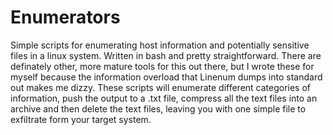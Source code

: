 # Enumerators
Simple scripts for enumerating host information and potentially sensitive files in a linux system.
Written in bash and pretty straightforward. There are definately other, more mature tools for this out there, but I wrote these for myself because the information overload that Linenum dumps into standard out makes me dizzy. These scripts will enumerate different categories of information, push the output to a .txt file, compress all the text files into an archive and then delete the text files, leaving you with one simple file to exfiltrate form your target system. 
